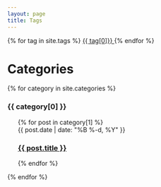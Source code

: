 ```yaml
---
layout: page
title: Tags
---
```

<p>
    {% for tag in site.tags %}
    <!-- Here's a hack to generate a "tag cloud" where the size of
    the word is directly proportional to the number of posts with
    that tag. -->
    <a href="/tags/{{ tag[0] }}/">
       {{ tag[0]}}
    </a>
    {% endfor %}
</p>

<h1 class="page-title"> Categories </h1>
{% for category in site.categories %}
  <h3>{{ category[0] }}</h3>
  <ul>
    {% for post in category[1] %}
      <li style="list-style-type: none;">{{ post.date | date: "%B %-d, %Y" }}<h3 class="archive" ><a href="{{ post.url }}">{{ post.title }}</a></h3></li>
    {% endfor %}
  </ul>
{% endfor %}